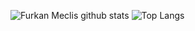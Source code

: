 ![Furkan Meclis github stats](https://github-readme-stats.vercel.app/api?username=furkanmeclis&theme=radical)
![Top Langs](https://github-readme-stats.vercel.app/api/top-langs/?username=furkanmeclis&theme=radical)
